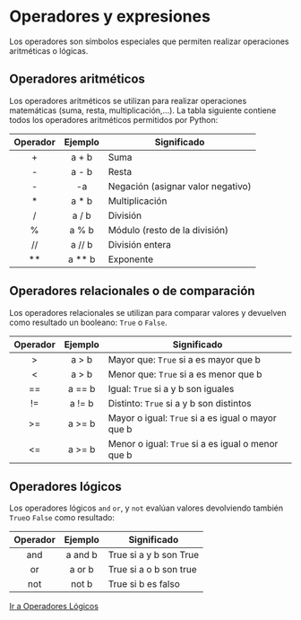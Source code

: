 # Operadores y expresiones
Los operadores son símbolos especiales que permiten realizar operaciones aritméticas o lógicas.

## Operadores aritméticos

Los operadores aritméticos se utilizan para realizar operaciones matemáticas (suma, resta, multiplicación,...). La tabla siguiente contiene todos los operadores aritméticos permitidos por Python:

| Operador | Ejemplo | Significado |
| :--:         |     :--:     |          -- |
| +   | a + b     | Suma    |
|  -  |  a - b    |  Resta|
|  -  |  -a    |  Negación (asignar valor negativo)|
|  *  |  a * b    |  Multiplicación|
|  / |   a / b   |  División|
|  %  |  a % b    | Módulo (resto de la división) |
|  //  | a // b     | División entera |
|  **  | a ** b     |  Exponente |




## Operadores relacionales o de comparación

Los operadores relacionales se utilizan para comparar valores y devuelven como resultado un booleano: `True` o `False`.

| Operador | Ejemplo | Significado |
| :--:         |     :--:     |          -- |
| >   | a > b     | Mayor que: `True` si a es mayor que b    |
| <   | a > b     | Menor que: `True` si a es menor que b|
| ==   | a == b     | Igual: `True` si a y b son iguales|
| !=   | a != b     | Distinto: `True` si a y b son distintos    |
| >=   | a >= b     | Mayor o igual: `True` si a es igual o mayor que b    |
| <=   | a >= b     | Menor o igual: `True` si a es igual o menor que b|


## Operadores lógicos
Los operadores lógicos `and` `or`, y `not` evalúan valores devolviendo también `True`o `False` como resultado:

| Operador | Ejemplo | Significado |
| :--:         |     :--:     |          -- |
| and   | a and b     | True si a y b son True    |
| or   | a or b     | True si a o b son true|
| not   | not b     | True si b es falso|

[Ir a Operadores Lógicos](./actividad_operadores_logicos/logicos.md)

